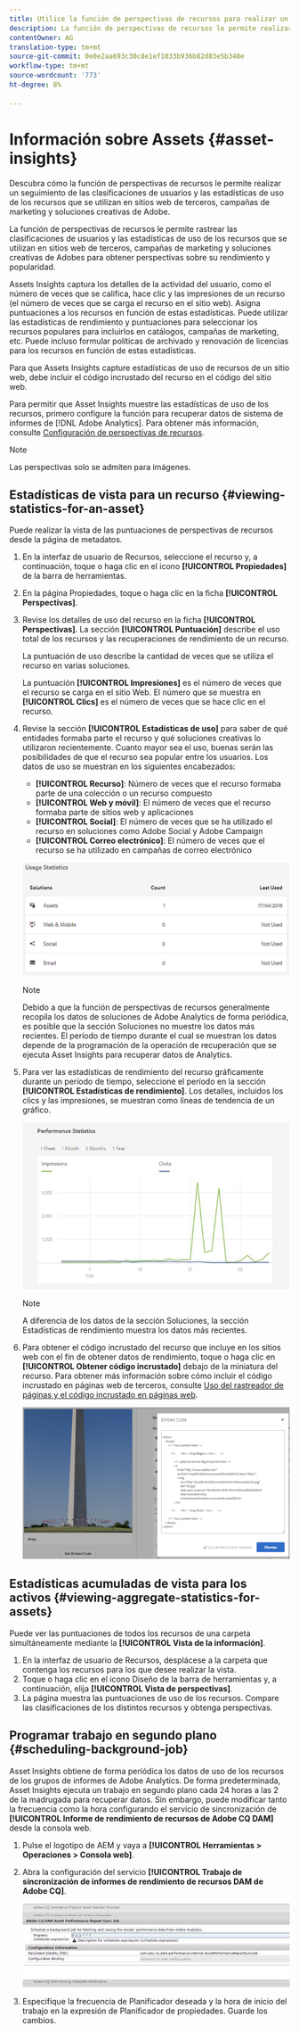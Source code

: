 ```yaml
---
title: Utilice la función de perspectivas de recursos para realizar un seguimiento del uso de las imágenes
description: La función de perspectivas de recursos le permite realizar un seguimiento de las clasificaciones de usuarios y las estadísticas de uso de las imágenes que se utilizan en sitios web de terceros, campañas de marketing y soluciones creativas de Adobes.
contentOwner: AG
translation-type: tm+mt
source-git-commit: 0e0e2aa693c30c8e1ef1033b936b82d83e5b348e
workflow-type: tm+mt
source-wordcount: '773'
ht-degree: 8%

---
```



# Información sobre Assets {#asset-insights}

Descubra cómo la función de perspectivas de recursos le permite realizar un seguimiento de las clasificaciones de usuarios y las estadísticas de uso de los recursos que se utilizan en sitios web de terceros, campañas de marketing y soluciones creativas de Adobe.

La función de perspectivas de recursos le permite rastrear las clasificaciones de usuarios y las estadísticas de uso de los recursos que se utilizan en sitios web de terceros, campañas de marketing y soluciones creativas de Adobes para obtener perspectivas sobre su rendimiento y popularidad.

Assets Insights captura los detalles de la actividad del usuario, como el número de veces que se califica, hace clic y las impresiones de un recurso (el número de veces que se carga el recurso en el sitio web). Asigna puntuaciones a los recursos en función de estas estadísticas. Puede utilizar las estadísticas de rendimiento y puntuaciones para seleccionar los recursos populares para incluirlos en catálogos, campañas de marketing, etc. Puede incluso formular políticas de archivado y renovación de licencias para los recursos en función de estas estadísticas.

Para que Assets Insights capture estadísticas de uso de recursos de un sitio web, debe incluir el código incrustado del recurso en el código del sitio web.

Para permitir que Asset Insights muestre las estadísticas de uso de los recursos, primero configure la función para recuperar datos de sistema de informes de [!DNL Adobe Analytics]. Para obtener más información, consulte [Configuración de perspectivas de recursos](touch-ui-configuring-asset-insights.md).

>[!NOTE]
>
>Las perspectivas solo se admiten para imágenes.

## Estadísticas de vista para un recurso {#viewing-statistics-for-an-asset}

Puede realizar la vista de las puntuaciones de perspectivas de recursos desde la página de metadatos.

1. En la interfaz de usuario de Recursos, seleccione el recurso y, a continuación, toque o haga clic en el icono **[!UICONTROL Propiedades]** de la barra de herramientas.
1. En la página Propiedades, toque o haga clic en la ficha **[!UICONTROL Perspectivas]**.
1. Revise los detalles de uso del recurso en la ficha **[!UICONTROL Perspectivas]**. La sección **[!UICONTROL Puntuación]** describe el uso total de los recursos y las recuperaciones de rendimiento de un recurso.

   La puntuación de uso describe la cantidad de veces que se utiliza el recurso en varias soluciones.

   La puntuación **[!UICONTROL Impresiones]** es el número de veces que el recurso se carga en el sitio Web. El número que se muestra en **[!UICONTROL Clics]** es el número de veces que se hace clic en el recurso.

1. Revise la sección **[!UICONTROL Estadísticas de uso]** para saber de qué entidades formaba parte el recurso y qué soluciones creativas lo utilizaron recientemente. Cuanto mayor sea el uso, buenas serán las posibilidades de que el recurso sea popular entre los usuarios. Los datos de uso se muestran en los siguientes encabezados:

   * **[!UICONTROL Recurso]**: Número de veces que el recurso formaba parte de una colección o un recurso compuesto
   * **[!UICONTROL Web y móvil]**: El número de veces que el recurso formaba parte de sitios web y aplicaciones
   * **[!UICONTROL Social]**: El número de veces que se ha utilizado el recurso en soluciones como Adobe Social y Adobe Campaign
   * **[!UICONTROL Correo electrónico]**: El número de veces que el recurso se ha utilizado en campañas de correo electrónico

   ![usage_statistics](assets/usage_statistics.png)

   >[!NOTE]
   >
   >Debido a que la función de perspectivas de recursos generalmente recopila los datos de soluciones de Adobe Analytics de forma periódica, es posible que la sección Soluciones no muestre los datos más recientes. El período de tiempo durante el cual se muestran los datos depende de la programación de la operación de recuperación que se ejecuta Asset Insights para recuperar datos de Analytics.

1. Para ver las estadísticas de rendimiento del recurso gráficamente durante un período de tiempo, seleccione el período en la sección **[!UICONTROL Estadísticas de rendimiento]**. Los detalles, incluidos los clics y las impresiones, se muestran como líneas de tendencia de un gráfico.

   ![climage_1-3](assets/chlimage_1-3.jpeg)

   >[!NOTE]
   >
   >A diferencia de los datos de la sección Soluciones, la sección Estadísticas de rendimiento muestra los datos más recientes.

1. Para obtener el código incrustado del recurso que incluye en los sitios web con el fin de obtener datos de rendimiento, toque o haga clic en **[!UICONTROL Obtener código incrustado]** debajo de la miniatura del recurso. Para obtener más información sobre cómo incluir el código incrustado en páginas web de terceros, consulte [Uso del rastreador de páginas y el código incrustado en páginas web](touch-ui-using-page-tracker.md).

   ![chlimage_1-303](assets/chlimage_1-303.png)

## Estadísticas acumuladas de vista para los activos {#viewing-aggregate-statistics-for-assets}

Puede ver las puntuaciones de todos los recursos de una carpeta simultáneamente mediante la **[!UICONTROL Vista de la información]**.

1. En la interfaz de usuario de Recursos, desplácese a la carpeta que contenga los recursos para los que desee realizar la vista.
1. Toque o haga clic en el icono Diseño de la barra de herramientas y, a continuación, elija **[!UICONTROL Vista de perspectivas]**.
1. La página muestra las puntuaciones de uso de los recursos. Compare las clasificaciones de los distintos recursos y obtenga perspectivas.

## Programar trabajo en segundo plano {#scheduling-background-job}

Asset Insights obtiene de forma periódica los datos de uso de los recursos de los grupos de informes de Adobe Analytics. De forma predeterminada, Asset Insights ejecuta un trabajo en segundo plano cada 24 horas a las 2 de la madrugada para recuperar datos. Sin embargo, puede modificar tanto la frecuencia como la hora configurando el servicio de sincronización de **[!UICONTROL Informe de rendimiento de recursos de Adobe CQ DAM]** desde la consola web.

1. Pulse el logotipo de AEM y vaya a **[!UICONTROL Herramientas > Operaciones > Consola web]**.
1. Abra la configuración del servicio **[!UICONTROL Trabajo de sincronización de informes de rendimiento de recursos DAM de Adobe CQ]**.

   ![chlimage_1-304](assets/chlimage_1-304.png)

1. Especifique la frecuencia de Planificador deseada y la hora de inicio del trabajo en la expresión de Planificador de propiedades. Guarde los cambios.
